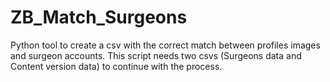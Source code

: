# ZB_Match_Surgeons
Python tool to create a csv with the correct match between profiles images and surgeon accounts. This script needs two csvs (Surgeons data and Content version data) to continue with the process.